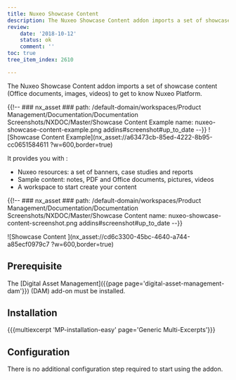 ```yaml
---
title: Nuxeo Showcase Content
description: The Nuxeo Showcase Content addon imports a set of showcase content (Office documents, images, videos) to get to know Nuxeo Platform.
review:
    date: '2018-10-12'
    status: ok
    comment: ''
toc: true
tree_item_index: 2610

---
```


The Nuxeo Showcase Content addon imports a set of showcase content (Office documents, images, videos) to get to know Nuxeo Platform.

{{!--     ### nx_asset ###
    path: /default-domain/workspaces/Product Management/Documentation/Documentation Screenshots/NXDOC/Master/Showcase Content Example
    name: nuxeo-showcase-content-example.png
    addins#screenshot#up_to_date
--}}
![Showcase Content Example](nx_asset://a63473cb-85ed-4222-8b95-cc0651584611 ?w=600,border=true)

It provides you with :
- Nuxeo resources: a set of banners, case studies and reports
- Sample content: notes, PDF and Office documents, pictures, videos
- A workspace to start create your content

{{!--     ### nx_asset ###
    path: /default-domain/workspaces/Product Management/Documentation/Documentation Screenshots/NXDOC/Master/Showcase Content
    name: nuxeo-showcase-content-screenshot.png
    addins#screenshot#up_to_date
--}}

![Showcase Content ](nx_asset://cd6c3300-45bc-4640-a744-a85ecf0979c7 ?w=600,border=true)

## Prerequisite
The [Digital Asset Management]({{page page='digital-asset-management-dam'}}) (DAM) add-on must be installed.

## Installation
{{{multiexcerpt 'MP-installation-easy' page='Generic Multi-Excerpts'}}}

## Configuration
There is no additional configuration step required to start using the addon.
